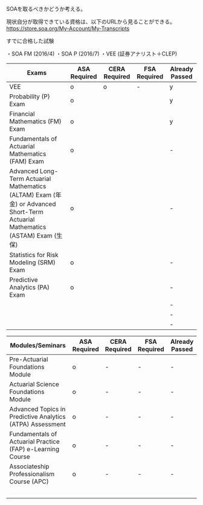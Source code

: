 
SOAを取るべきかどうか考える。

現状自分が取得できている資格は、以下のURLから見ることができる。
https://store.soa.org/My-Account/My-Transcripts

すでに合格した試験

・SOA FM (2016/4)
・SOA P (2016/7)
・VEE (証券アナリスト＋CLEP)



| Exams| ASA Required | CERA Required | FSA Required | Already Passed|
|----|----|----|----|----|
|VEE|o|o|-|y|
|Probability (P) Exam|o|||y|
|Financial Mathematics (FM) Exam|o|||y|
|Fundamentals of Actuarial Mathematics (FAM) Exam|o|||-|
|Advanced Long-Term Actuarial Mathematics (ALTAM) Exam (年金) or Advanced Short-Term Actuarial Mathematics (ASTAM) Exam (生保)|o|||-|
|Statistics for Risk Modeling (SRM) Exam|o|||-|
|Predictive Analytics (PA) Exam|o|||-|
|||||-|
|||||-|
|||||-|



| Modules/Seminars| ASA Required | CERA Required | FSA Required | Already Passed|
|----|----|----|----|----|
|Pre-Actuarial Foundations Module |o|-|-|-|
|Actuarial Science Foundations Module|o|-|-|-|
|Advanced Topics in Predictive Analytics (ATPA) Assessment |o|-|-|-|
|Fundamentals of Actuarial Practice (FAP) e-Learning Course|o|-|-|-|
|Associateship Professionalism Course (APC)|o|-|-|-|
|||||
|||||
|||||
|||||
|||||





